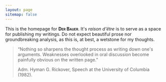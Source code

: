 ```yaml
---
layout: page
sitemap: false
---
```


This is the homepage for <span style="font-variant:small-caps;">**Der Bauer**</span>. It's *raison d'être* is to serve as a space for publishing my writings. Do not expect beautiful prose nor groundbreaking analysis, as this is, at best, a wetstone for my thoughts.

> “Nothing so sharpens the thought process as writing down one's arguments. Weaknesses overlooked in oral discussion become painfully obvious on the written page.”
>
> Adm. Hyman G. Rickover, Speech at the University of Columbia (1982).
